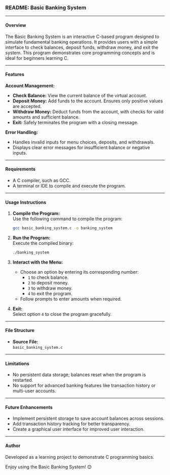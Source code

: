### README: Basic Banking System  

---

#### **Overview**  
The Basic Banking System is an interactive C-based program designed to simulate fundamental banking operations. It provides users with a simple interface to check balances, deposit funds, withdraw money, and exit the system. This program demonstrates core programming concepts and is ideal for beginners learning C.

---

#### **Features**  

**Account Management:**  
- **Check Balance:** View the current balance of the virtual account.  
- **Deposit Money:** Add funds to the account. Ensures only positive values are accepted.  
- **Withdraw Money:** Deduct funds from the account, with checks for valid amounts and sufficient balance.  
- **Exit:** Safely terminates the program with a closing message.  

**Error Handling:**  
- Handles invalid inputs for menu choices, deposits, and withdrawals.  
- Displays clear error messages for insufficient balance or negative inputs.  

---

#### **Requirements**  
- A C compiler, such as GCC.  
- A terminal or IDE to compile and execute the program.  

---

#### **Usage Instructions**  
1. **Compile the Program:**  
   Use the following command to compile the program:  
   ```bash  
   gcc basic_banking_system.c -o banking_system  
   ```  

2. **Run the Program:**  
   Execute the compiled binary:  
   ```bash  
   ./banking_system  
   ```  

3. **Interact with the Menu:**  
   - Choose an option by entering its corresponding number:  
     - `1` to check balance.  
     - `2` to deposit money.  
     - `3` to withdraw money.  
     - `4` to exit the program.  
   - Follow prompts to enter amounts when required.  

4. **Exit:**  
   Select option `4` to close the program gracefully.  

---

#### **File Structure**  
- **Source File:**  
  `basic_banking_system.c`  

---

#### **Limitations**  
- No persistent data storage; balances reset when the program is restarted.  
- No support for advanced banking features like transaction history or multi-user accounts.  

---

#### **Future Enhancements**  
- Implement persistent storage to save account balances across sessions.  
- Add transaction history tracking for better transparency.  
- Create a graphical user interface for improved user interaction.  

---

#### **Author**  
Developed as a learning project to demonstrate C programming basics.  

Enjoy using the Basic Banking System! 😊  
